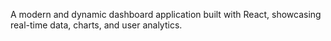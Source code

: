 
A modern and dynamic dashboard application built with React, showcasing real-time data, charts, and user analytics.



